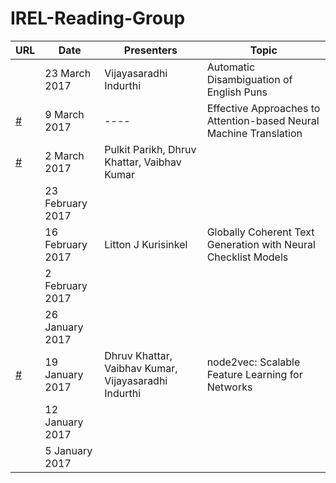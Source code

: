 # IREL-Reading-Group

|URL|Date|Presenters|Topic   | 
|---|---|---|---| 
|   |23 March 2017|Vijayasaradhi Indurthi |Automatic Disambiguation of English Puns| 
|[#](./Effective_Approaches_to_Attention_based_Neural_Machine_Translation)|9 March 2017|----|Effective Approaches to Attention-based Neural Machine Translation | 
|[#](./Beyond%20Ranking:%20Optimizing%20Whole-Page%20Presentation)   |2 March 2017|Pulkit Parikh, Dhruv Khattar, Vaibhav Kumar|   | 
|   |23 February 2017|   |   | 
|   |16 February 2017|Litton J Kurisinkel|Globally Coherent Text Generation with Neural Checklist Models| 
|   |2 February 2017|   |   | 
|   |26 January 2017|   |   | 
|[#](./node2vec:%20Scalable%20Feature%20Learning%20for%20Networks)   |19 January 2017|Dhruv Khattar, Vaibhav Kumar, Vijayasaradhi Indurthi|node2vec: Scalable Feature Learning for Networks| 
|   |12 January 2017|   |   | 
|   |5 January 2017|   |   | 
